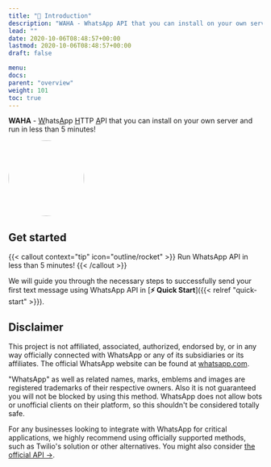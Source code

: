 ```yaml
---
title: "📖 Introduction"
description: "WAHA - WhatsApp API that you can install on your own server and run in less than 5 minutes!"
lead: ""
date: 2020-10-06T08:48:57+00:00
lastmod: 2020-10-06T08:48:57+00:00
draft: false

menu:
docs:
parent: "overview"
weight: 101
toc: true
---
```

**WAHA** - <u>W</u>hats<u>A</u>pp <u>H</u>TTP <u>A</u>PI that you can install on your own server and run in less than 5 minutes!

<div class="d-flex justify-content-center my-4">
  <img src="/images/logo.svg" style='border-radius: 50%' width='150'/>
</div>

## Get started

{{< callout context="tip" icon="outline/rocket" >}}
Run WhatsApp API in less than 5 minutes!
{{< /callout >}}

We will guide you through the necessary steps to successfully send your first text message using WhatsApp API in
[**⚡ Quick Start**]({{< relref "quick-start" >}}).

## Disclaimer
This project is not affiliated, associated, authorized, endorsed by, or in any way officially connected with WhatsApp or any of its subsidiaries or its affiliates. The official WhatsApp website can be found at [whatsapp.com](https://whatsapp.com).

"WhatsApp" as well as related names, marks, emblems and images are registered trademarks of their respective owners. Also it is not guaranteed you will not be blocked by using this method. WhatsApp does not allow bots or unofficial clients on their platform, so this shouldn't be considered totally safe.

For any businesses looking to integrate with WhatsApp for critical applications, we highly recommend using officially supported methods, such as Twilio's solution or other alternatives. You might also consider [the official API ->](https://developers.facebook.com/docs/whatsapp/).
